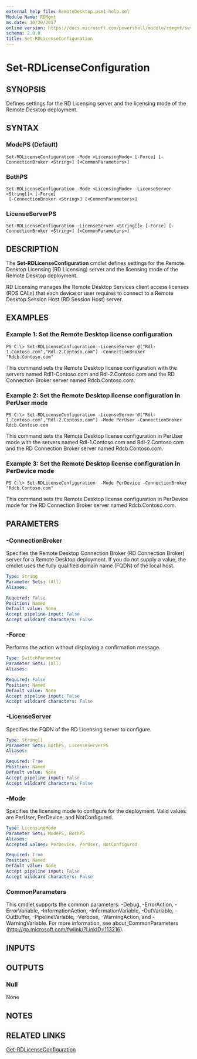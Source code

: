 ```yaml
---
external help file: RemoteDesktop.psm1-help.xml
Module Name: RDMgmt
ms.date: 10/29/2017
online version: https://docs.microsoft.com/powershell/module/rdmgmt/set-rdlicenseconfiguration?view=windowsserver2012r2-ps&wt.mc_id=ps-gethelp
schema: 2.0.0
title: Set-RDLicenseConfiguration
---
```


# Set-RDLicenseConfiguration

## SYNOPSIS
Defines settings for the RD Licensing server and the licensing mode of the Remote Desktop deployment.

## SYNTAX

### ModePS (Default)
```
Set-RDLicenseConfiguration -Mode <LicensingMode> [-Force] [-ConnectionBroker <String>] [<CommonParameters>]
```

### BothPS
```
Set-RDLicenseConfiguration -Mode <LicensingMode> -LicenseServer <String[]> [-Force]
 [-ConnectionBroker <String>] [<CommonParameters>]
```

### LicenseServerPS
```
Set-RDLicenseConfiguration -LicenseServer <String[]> [-Force] [-ConnectionBroker <String>] [<CommonParameters>]
```

## DESCRIPTION
The **Set-RDLicenseConfiguration** cmdlet defines settings for the Remote Desktop Licensing (RD Licensing) server and the licensing mode of the Remote Desktop deployment.

RD Licensing manages the Remote Desktop Services client access licenses (RDS CALs) that each device or user requires to connect to a Remote Desktop Session Host (RD Session Host) server.

## EXAMPLES

### Example 1: Set the Remote Desktop license configuration
```
PS C:\> Set-RDLicenseConfiguration -LicenseServer @("Rdl-1.Contoso.com","Rdl-2.Contoso.com") -ConnectionBroker "Rdcb.Contoso.com"
```

This command sets the Remote Desktop license configuration with the servers named Rdl1-Contoso.com and Rdl-2.Contoso.com and the RD Connection Broker server named Rdcb.Contoso.com.

### Example 2: Set the Remote Desktop license configuration in PerUser mode
```
PS C:\> Set-RDLicenseConfiguration -LicenseServer @("Rdl-1.Contoso.com","Rdl-2.Contoso.com") -Mode PerUser -ConnectionBroker Rdcb.Contoso.com
```

This command sets the Remote Desktop license configuration in PerUser mode with the servers named Rdl-1.Contoso.com and Rdl-2.Contoso.com and the RD Connection Broker server named Rdcb.Contoso.com.

### Example 3: Set the Remote Desktop license configuration in PerDevice mode
```
PS C:\> Set-RDLicenseConfiguration  -Mode PerDevice -ConnectionBroker "Rdcb.Contoso.com"
```

This command sets the Remote Desktop license configuration in PerDevice mode for the RD Connection Broker server named Rdcb.Contoso.com.

## PARAMETERS

### -ConnectionBroker
Specifies the Remote Desktop Connection Broker (RD Connection Broker) server for a Remote Desktop deployment.
If you do not supply a value, the cmdlet uses the fully qualified domain name (FQDN) of the local host.

```yaml
Type: String
Parameter Sets: (All)
Aliases:

Required: False
Position: Named
Default value: None
Accept pipeline input: False
Accept wildcard characters: False
```

### -Force
Performs the action without displaying a confirmation message.

```yaml
Type: SwitchParameter
Parameter Sets: (All)
Aliases:

Required: False
Position: Named
Default value: None
Accept pipeline input: False
Accept wildcard characters: False
```

### -LicenseServer
Specifies the FQDN of the RD Licensing server to configure.

```yaml
Type: String[]
Parameter Sets: BothPS, LicenseServerPS
Aliases:

Required: True
Position: Named
Default value: None
Accept pipeline input: False
Accept wildcard characters: False
```

### -Mode
Specifies the licensing mode to configure for the deployment.
Valid values are PerUser, PerDevice, and NotConfigured.

```yaml
Type: LicensingMode
Parameter Sets: ModePS, BothPS
Aliases:
Accepted values: PerDevice, PerUser, NotConfigured

Required: True
Position: Named
Default value: None
Accept pipeline input: False
Accept wildcard characters: False
```

### CommonParameters
This cmdlet supports the common parameters: -Debug, -ErrorAction, -ErrorVariable, -InformationAction, -InformationVariable, -OutVariable, -OutBuffer, -PipelineVariable, -Verbose, -WarningAction, and -WarningVariable. For more information, see about_CommonParameters (http://go.microsoft.com/fwlink/?LinkID=113216).

## INPUTS

## OUTPUTS

### Null
None

## NOTES

## RELATED LINKS

[Get-RDLicenseConfiguration](./Get-RDLicenseConfiguration.md)

